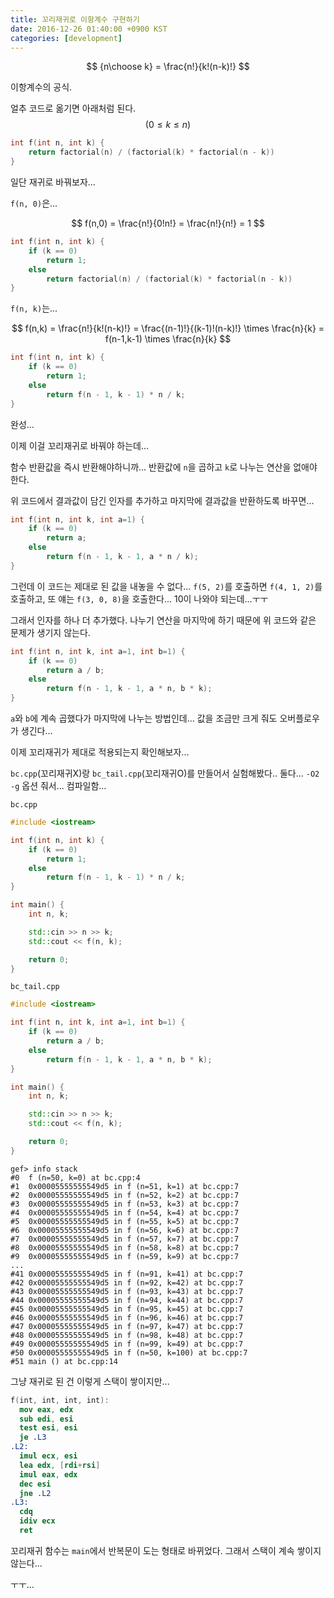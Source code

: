 ```yaml
---
title: 꼬리재귀로 이항계수 구현하기
date: 2016-12-26 01:40:00 +0900 KST
categories: [development]
---
```


$$
{n\choose k} = \frac{n!}{k!(n-k)!}
$$

이항계수의 공식.

얼추 코드로 옮기면 아래처럼 된다. $$(0 \le k \le n)$$

```cpp
int f(int n, int k) {
    return factorial(n) / (factorial(k) * factorial(n - k))
}
```

일단 재귀로 바꿔보자...

`f(n, 0)`은...

$$
f(n,0) = \frac{n!}{0!n!} = \frac{n!}{n!} = 1
$$

```cpp
int f(int n, int k) {
    if (k == 0)
        return 1;
    else
        return factorial(n) / (factorial(k) * factorial(n - k))
}
```

`f(n, k)`는...

$$
f(n,k) = \frac{n!}{k!(n-k)!}
= \frac{(n-1)!}{(k-1)!(n-k)!} \times \frac{n}{k}
= f(n-1,k-1) \times \frac{n}{k}
$$

```cpp
int f(int n, int k) {
    if (k == 0)
        return 1;
    else
        return f(n - 1, k - 1) * n / k;
}
```

완성...

이제 이걸 꼬리재귀로 바꿔야 하는데...

함수 반환값을 즉시 반환해야하니까...
반환값에 `n`을 곱하고 `k`로 나누는 연산을 없애야 한다.

위 코드에서 결과값이 담긴 인자를 추가하고 마지막에 결과값을 반환하도록 바꾸면...

```cpp
int f(int n, int k, int a=1) {
    if (k == 0)
        return a;
    else
        return f(n - 1, k - 1, a * n / k);
}
```

그런데 이 코드는 제대로 된 값을 내놓을 수 없다...
`f(5, 2)`를 호출하면 `f(4, 1, 2)`를 호출하고,
또 얘는 `f(3, 0, 8)`을 호출한다... 10이 나와야 되는데...ㅜㅜ

그래서 인자를 하나 더 추가했다.
나누기 연산을 마지막에 하기 때문에 위 코드와 같은 문제가 생기지 않는다.

```cpp
int f(int n, int k, int a=1, int b=1) {
    if (k == 0)
        return a / b;
    else
        return f(n - 1, k - 1, a * n, b * k);
}
```

`a`와 `b`에 계속 곱했다가 마지막에 나누는 방법인데...
값을 조금만 크게 줘도 오버플로우가 생긴다...

이제 꼬리재귀가 제대로 적용되는지 확인해보자...

`bc.cpp`(꼬리재귀X)랑 `bc_tail.cpp`(꼬리재귀O)를 만들어서 실험해봤다..
둘다... `-O2 -g` 옵션 줘서... 컴파일함...

`bc.cpp`

```cpp
#include <iostream>

int f(int n, int k) {
    if (k == 0)
        return 1;
    else
        return f(n - 1, k - 1) * n / k;
}

int main() {
    int n, k;

    std::cin >> n >> k;
    std::cout << f(n, k);

    return 0;
}
```

`bc_tail.cpp`

```cpp
#include <iostream>

int f(int n, int k, int a=1, int b=1) {
    if (k == 0)
        return a / b;
    else
        return f(n - 1, k - 1, a * n, b * k);
}

int main() {
    int n, k;

    std::cin >> n >> k;
    std::cout << f(n, k);

    return 0;
}
```

```c-objdump
gef> info stack
#0  f (n=50, k=0) at bc.cpp:4
#1  0x00005555555549d5 in f (n=51, k=1) at bc.cpp:7
#2  0x00005555555549d5 in f (n=52, k=2) at bc.cpp:7
#3  0x00005555555549d5 in f (n=53, k=3) at bc.cpp:7
#4  0x00005555555549d5 in f (n=54, k=4) at bc.cpp:7
#5  0x00005555555549d5 in f (n=55, k=5) at bc.cpp:7
#6  0x00005555555549d5 in f (n=56, k=6) at bc.cpp:7
#7  0x00005555555549d5 in f (n=57, k=7) at bc.cpp:7
#8  0x00005555555549d5 in f (n=58, k=8) at bc.cpp:7
#9  0x00005555555549d5 in f (n=59, k=9) at bc.cpp:7
...
#41 0x00005555555549d5 in f (n=91, k=41) at bc.cpp:7
#42 0x00005555555549d5 in f (n=92, k=42) at bc.cpp:7
#43 0x00005555555549d5 in f (n=93, k=43) at bc.cpp:7
#44 0x00005555555549d5 in f (n=94, k=44) at bc.cpp:7
#45 0x00005555555549d5 in f (n=95, k=45) at bc.cpp:7
#46 0x00005555555549d5 in f (n=96, k=46) at bc.cpp:7
#47 0x00005555555549d5 in f (n=97, k=47) at bc.cpp:7
#48 0x00005555555549d5 in f (n=98, k=48) at bc.cpp:7
#49 0x00005555555549d5 in f (n=99, k=49) at bc.cpp:7
#50 0x00005555555549d5 in f (n=50, k=100) at bc.cpp:7
#51 main () at bc.cpp:14
```

그냥 재귀로 된 건 이렇게 스택이 쌓이지만...

```nasm
f(int, int, int, int):
  mov eax, edx
  sub edi, esi
  test esi, esi
  je .L3
.L2:
  imul ecx, esi
  lea edx, [rdi+rsi]
  imul eax, edx
  dec esi
  jne .L2
.L3:
  cdq
  idiv ecx
  ret
```

꼬리재귀 함수는 `main`에서 반복문이 도는 형태로 바뀌었다.
그래서 스택이 계속 쌓이지 않는다...

ㅜㅜ...
